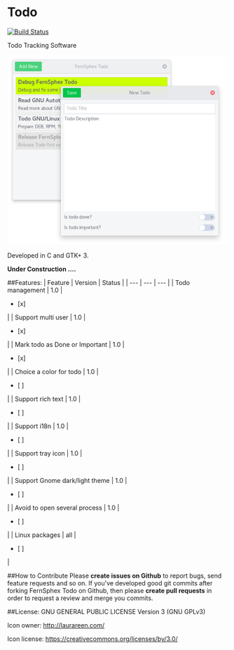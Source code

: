 # Todo
[![Build Status](https://travis-ci.org/fernsphex/todo.svg?branch=master)](https://travis-ci.org/fernsphex/todo)

Todo Tracking Software

<p align="center">
    <img alt="Screenshot" src="screenshot.png">
</p>

Developed in C and GTK+ 3.

**Under Construction ....**

##Features:
| Feature | Version | Status |
| --- | --- | --- |
| Todo management                | 1.0 | <ul><li> [x] </li></ul> |
| Support multi user             | 1.0 | <ul><li> [x] </li></ul> |
| Mark todo as Done or Important | 1.0 | <ul><li> [x] </li></ul> |
| Choice a color for todo        | 1.0 | <ul><li> [ ] </li></ul> |
| Support rich text              | 1.0 | <ul><li> [ ] </li></ul> |
| Support i18n                   | 1.0 | <ul><li> [ ] </li></ul> |
| Support tray icon              | 1.0 | <ul><li> [ ] </li></ul> |
| Support Gnome dark/light theme | 1.0 | <ul><li> [ ] </li></ul> |
| Avoid to open several process  | 1.0 | <ul><li> [ ] </li></ul> |
| Linux packages                 | all | <ul><li> [ ] </li></ul> |

##How to Contribute
Please **create issues on Github** to report bugs, send feature requests and so on.
If you've developed good git commits after forking FernSphex Todo on Github,
then please **create pull requests** in order to request a review and merge you commits.

##License:
GNU GENERAL PUBLIC LICENSE Version 3 (GNU GPLv3)

Icon owner: http://laurareen.com/

Icon license: https://creativecommons.org/licenses/by/3.0/
